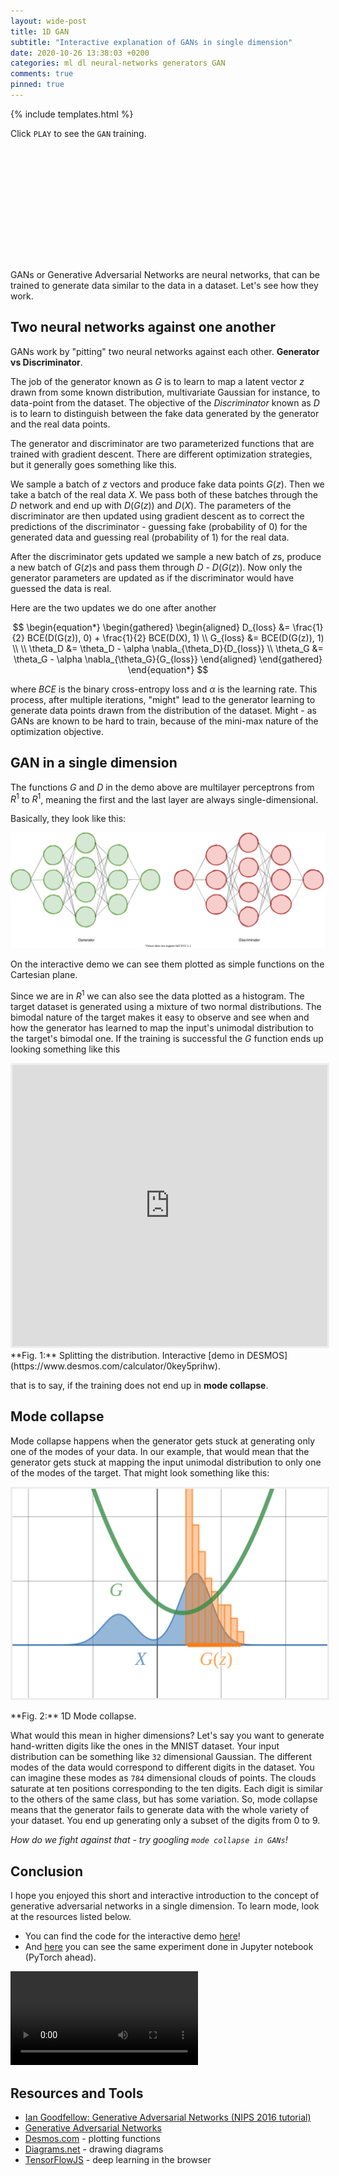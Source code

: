 ```yaml
---
layout: wide-post
title: 1D GAN
subtitle: "Interactive explanation of GANs in single dimension"
date: 2020-10-26 13:38:03 +0200
categories: ml dl neural-networks generators GAN
comments: true
pinned: true
---
```


<script
  data-main="/assets/one-d-gan/scripts/index.js"
  src="https://requirejs.org/docs/release/2.3.6/minified/require.js">
</script>

{% include templates.html %}

<div class="wrapper">
  <p>
    Click <code class="highlighter-rouge">PLAY</code>
    to see the <code class="highlighter-rouge">GAN</code> training.
  </p>
</div>

<div class="wide-wrapper">
  <div class="gray-box" >
    <loading-indicator id="main-demo">
      <div slot="content" style="visibility: hidden;">
        <div class="white-box padding-container flex-horizontal">
          <button class="btn primary fixed-width-100" id="play-pause">Play</button>
          <button class="btn" id="reset">Reset</button>
          <div class="info-box">
            Iteration <br><span id="iteration-info">#0000</span>
          </div>
        </div>

        <div
          id="svg-object"
          class="padding-container svg"
          data-url="assets/one-d-gan/diagram.svg"
        ></div>
      </div>
    </loading-indicator>
  </div>
</div>

<div class="wrapper" markdown="1">

GANs or Generative Adversarial Networks are neural networks,
that can be trained to generate data similar to the data in a dataset.
Let's see how they work.

## Two neural networks against one another

GANs work by "pitting" two neural networks against each other.
**Generator vs Discriminator**.

The job of the generator known as $G$ is to learn to map a latent vector $z$
drawn from some known distribution, multivariate Gaussian for instance, to data-point from the dataset.
The objective of the _Discriminator_ known as $D$ is to learn to distinguish between the fake
data generated by the generator and the real data points.

The generator and discriminator are two parameterized functions that are
trained with gradient descent. There are different optimization strategies,
but it generally goes something like this.

We sample a batch of $z$ vectors and produce fake data points $G(z)$.
Then we take a batch of the real data $X$. We pass both of these batches
through the $D$ network and end up with $D(G(z))$ and $D(X)$.
The parameters of the discriminator are then updated using gradient
descent as to correct the predictions of the discriminator -
guessing fake (probability of 0) for the generated data and guessing
real (probability of 1) for the real data.

After the discriminator gets updated we sample a new batch of $z$s, produce
a new batch of $G(z)$s and pass them through $D$ - $D(G(z))$. Now
only the generator parameters are updated as if the discriminator
would have guessed the data is real.

Here are the two updates we do one after another

$$
  \begin{equation*}
  \begin{gathered}
  \begin{aligned}
    D_{loss} &= \frac{1}{2} BCE(D(G(z)), 0) + \frac{1}{2} BCE(D(X), 1)
    \\
    G_{loss} &= BCE(D(G(z)), 1)
    \\
    \\
    \theta_D &= \theta_D - \alpha \nabla_{\theta_D}{D_{loss}}
    \\
    \theta_G &= \theta_G - \alpha \nabla_{\theta_G}{G_{loss}}
  \end{aligned}
  \end{gathered}
  \end{equation*}
$$

where $BCE$ is the binary cross-entropy loss and $\alpha$ is
the learning rate. This process, after multiple iterations,
"might" lead to the generator learning to generate data points
drawn from the distribution of the dataset.
Might - as GANs are known to be hard to train,
because of the mini-max nature of the optimization objective.

## GAN in a single dimension

The functions $G$ and $D$ in the demo above are multilayer perceptrons
from $R^1$ to $R^1$, meaning the first and the last layer are
always single-dimensional.

Basically, they look like this:

![1D Perceptrons](../assets/one-d-gan/1d-perceptrons.svg)

On the interactive demo we can see them plotted as
simple functions on the Cartesian plane.

Since we are in $R^1$ we can also see the data plotted as a histogram.
The target dataset is generated using a mixture of two normal distributions.
The bimodal nature of the target makes it easy to observe and see when and how
the generator has learned to map the input's unimodal distribution to the
target's bimodal one.
If the training is successful the $G$ function ends up looking something like this

</div>
<div class="wide-wrapper" markdown="1">

<iframe
  src="https://www.desmos.com/calculator/0key5prihw?embed"
  width="100%"
  height="450px"
  style="border: 3px solid #eee"
  frameborder=0
></iframe>

<div class="fig" markdown="1">
  **Fig. 1:** Splitting the distribution. Interactive [demo in DESMOS](https://www.desmos.com/calculator/0key5prihw).
</div>

</div>
<div class="wrapper" markdown="1">

that is to say, if the training does not end up in **mode collapse**.

## Mode collapse

Mode collapse happens when the generator gets stuck at generating
only one of the modes of your data. In our example, that would
mean that the generator gets stuck at mapping the input unimodal
distribution to only one of the modes of the target. That might
look something like this:

<img
  class="center-image"
  style="border: 3px solid #eee"
  src="/assets/one-d-gan/mode-collapse.svg"
/>

<div class="fig" markdown="1">
  **Fig. 2:** 1D Mode collapse.
</div>

What would this mean in higher dimensions? Let's say
you want to generate hand-written digits like the ones
in the MNIST dataset. Your input distribution can be something like
`32` dimensional Gaussian. The different modes
of the data would correspond to different digits
in the dataset. You can imagine these modes as `784` dimensional
clouds of points. The clouds saturate at ten positions corresponding
to the ten digits. Each digit is similar to the others of the same
class, but has some variation. So, mode collapse means
that the generator fails to generate
data with the whole variety of your dataset.
You end up generating only a subset of the digits from 0 to 9.

_How do we fight against that - try googling `mode collapse in GANs`!_

## Conclusion

I hope you enjoyed this short and interactive introduction to the concept of
generative adversarial networks in a single dimension.
To learn mode, look at the resources listed below.

- You can find the code for the interactive demo
  [here](https://github.com/ichko/ichko.github.io/blob/master/assets/one-d-gan/scripts/gan.js)!
- And [here](https://github.com/ichko/ml-playground/blob/master/notebooks/GAN_over_single_dim_bi_modal_data.ipynb)
  you can see the same experiment done in Jupyter notebook (PyTorch ahead).

<video class="center-image" controls autoplay="autoplay" loop="">
  <source src="https://ichko.github.io/ml-playground/notebooks/distribs3.webm">
  Your browser does not support the video tag.
</video>

## Resources and Tools

- [Ian Goodfellow: Generative Adversarial Networks (NIPS 2016 tutorial)](https://www.youtube.com/watch?v=HGYYEUSm-0Q)
- [Generative Adversarial Networks](https://arxiv.org/abs/1406.2661)
- [Desmos.com](https://www.desmos.com/) - plotting functions
- [Diagrams.net](https://diagrams.net/) - drawing diagrams
- [TensorFlowJS](https://www.tensorflow.org/js) - deep learning in the browser

</div>
